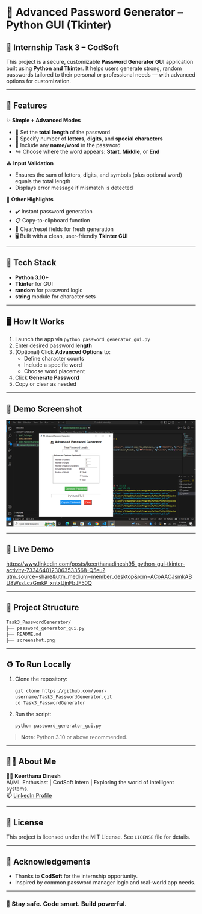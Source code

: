 # 🔐 Advanced Password Generator – Python GUI (Tkinter)

## 💼 Internship Task 3 – CodSoft

This project is a secure, customizable **Password Generator GUI** application built using **Python and Tkinter**. It helps users generate strong, random passwords tailored to their personal or professional needs — with advanced options for customization.

---

## 🚀 Features

✨ **Simple + Advanced Modes**  
- 🔢 Set the **total length** of the password  
- 🔡 Specify number of **letters**, **digits**, and **special characters**  
- 🧠 Include any **name/word** in the password  
- ↪️ Choose where the word appears: **Start**, **Middle**, or **End**

⚠️ **Input Validation**
- Ensures the sum of letters, digits, and symbols (plus optional word) equals the total length  
- Displays error message if mismatch is detected  

🧪 **Other Highlights**
- ✔️ Instant password generation  
- 📋 Copy-to-clipboard function  
- 🔁 Clear/reset fields for fresh generation  
- 🖥️ Built with a clean, user-friendly **Tkinter GUI**

---

## 🧠 Tech Stack

- **Python 3.10+**
- **Tkinter** for GUI
- **random** for password logic
- **string** module for character sets

---

## 🖥️ How It Works

1. Launch the app via `python password_generator_gui.py`
2. Enter desired password **length**
3. (Optional) Click **Advanced Options** to:
   - Define character counts
   - Include a specific word
   - Choose word placement
4. Click **Generate Password**
5. Copy or clear as needed

---

## 📸 Demo Screenshot

![Password Generator GUI](./screenshot.png)

---

## 🔗 Live Demo

https://www.linkedin.com/posts/keerthanadinesh95_python-gui-tkinter-activity-7334640123063533568-Q5eu?utm_source=share&utm_medium=member_desktop&rcm=ACoAACJsmkABU8WssLczGmkP_xntxUjnFbJF50Q

---

## 📂 Project Structure

```
Task3_PasswordGenerator/
├── password_generator_gui.py
├── README.md
├── screenshot.png
```

---

## ⚙️ To Run Locally

1. Clone the repository:
   ```
   git clone https://github.com/your-username/Task3_PasswordGenerator.git
   cd Task3_PasswordGenerator
   ```

2. Run the script:
   ```
   python password_generator_gui.py
   ```

> **Note**: Python 3.10 or above recommended.

---

## 🙋‍♀️ About Me

👩‍💻 **Keerthana Dinesh**  
AI/ML Enthusiast | CodSoft Intern | Exploring the world of intelligent systems.  
📫 [LinkedIn Profile](https://www.linkedin.com/in/keerthana-dinesh/)  

---

## 📜 License

This project is licensed under the MIT License. See `LICENSE` file for details.

---

## 🙌 Acknowledgements

- Thanks to **CodSoft** for the internship opportunity.
- Inspired by common password manager logic and real-world app needs.

---

### 🔐 Stay safe. Code smart. Build powerful.
